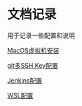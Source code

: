 # 文档记录

用于记录一些配置和说明

[MacOS虚拟机安装](virtualbox_macos.md)

[git多SSH Key配置](git_multi_rsa.md)

[Jenkins配置](jenkins.md)

[WSL配置](wsl.md)
